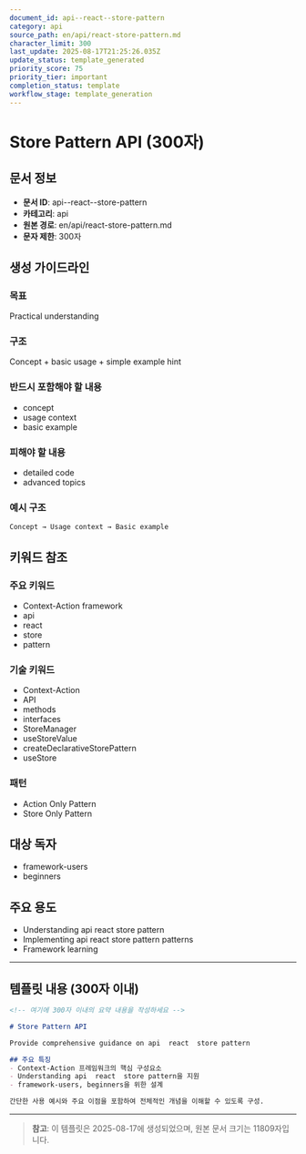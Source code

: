 ```yaml
---
document_id: api--react--store-pattern
category: api
source_path: en/api/react-store-pattern.md
character_limit: 300
last_update: 2025-08-17T21:25:26.035Z
update_status: template_generated
priority_score: 75
priority_tier: important
completion_status: template
workflow_stage: template_generation
---
```


# Store Pattern API (300자)

## 문서 정보
- **문서 ID**: api--react--store-pattern
- **카테고리**: api
- **원본 경로**: en/api/react-store-pattern.md
- **문자 제한**: 300자

## 생성 가이드라인

### 목표
Practical understanding

### 구조
Concept + basic usage + simple example hint

### 반드시 포함해야 할 내용
- concept
- usage context
- basic example

### 피해야 할 내용  
- detailed code
- advanced topics

### 예시 구조
```
Concept → Usage context → Basic example
```

## 키워드 참조

### 주요 키워드
- Context-Action framework
- api
- react
- store
- pattern

### 기술 키워드
- Context-Action
- API
- methods
- interfaces
- StoreManager
- useStoreValue
- createDeclarativeStorePattern
- useStore

### 패턴
- Action Only Pattern
- Store Only Pattern

## 대상 독자
- framework-users
- beginners

## 주요 용도
- Understanding api  react  store pattern
- Implementing api  react  store pattern patterns
- Framework learning

---

## 템플릿 내용 (300자 이내)

```markdown
<!-- 여기에 300자 이내의 요약 내용을 작성하세요 -->

# Store Pattern API

Provide comprehensive guidance on api  react  store pattern

## 주요 특징
- Context-Action 프레임워크의 핵심 구성요소
- Understanding api  react  store pattern을 지원
- framework-users, beginners을 위한 설계

간단한 사용 예시와 주요 이점을 포함하여 전체적인 개념을 이해할 수 있도록 구성.
```

---

> **참고**: 이 템플릿은 2025-08-17에 생성되었으며, 
> 원본 문서 크기는 11809자입니다.
